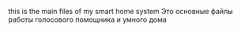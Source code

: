 this is the main files of my smart home system
Это основные файлы работы голосового помощника и умного дома
